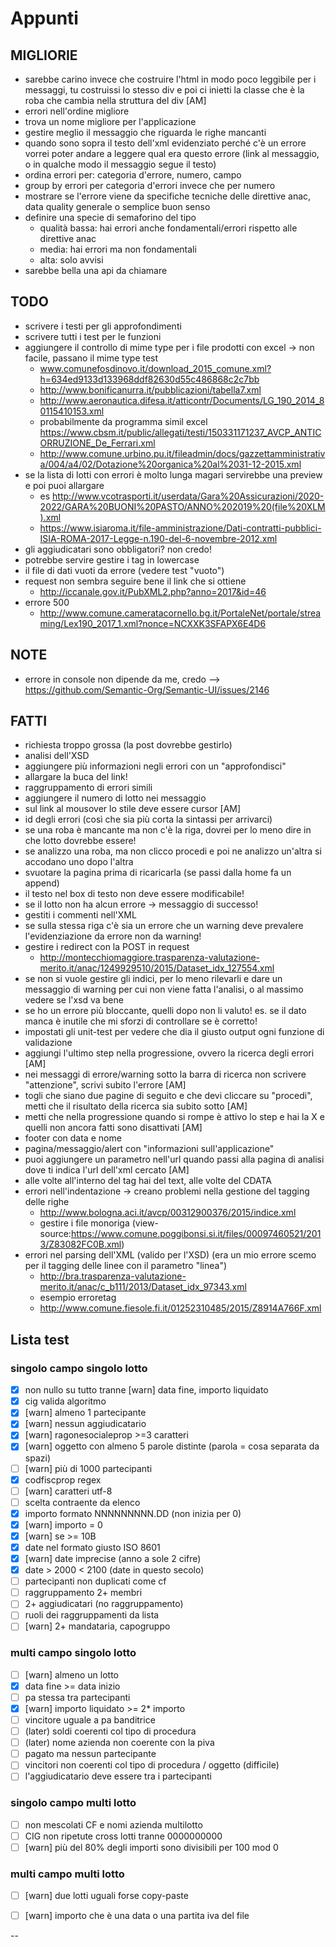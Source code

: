 # Appunti

## MIGLIORIE
- sarebbe carino invece che costruire l'html in modo poco leggibile per i messaggi, tu costruissi lo stesso div e poi ci inietti
la classe che è la roba che cambia nella struttura del div [AM]
- errori nell'ordine migliore
- trova un nome migliore per l'applicazione
- gestire meglio il messaggio che riguarda le righe mancanti
- quando sono sopra il testo dell'xml evidenziato perché c'è un errore vorrei poter andare a leggere qual era questo errore (link al messaggio, o in qualche modo il messaggio segue il testo)
- ordina errori per: categoria d'errore, numero, campo
- group by errori per categoria d'errori invece che per numero
- mostrare se l'errore viene da specifiche tecniche delle direttive anac, data quality generale o semplice buon senso
- definire una specie di semaforino del tipo
    - qualità bassa: hai errori anche fondamentali/errori rispetto alle direttive anac
    - media: hai errori ma non fondamentali
    - alta: solo avvisi
- sarebbe bella una api da chiamare

## TODO
- scrivere i testi per gli approfondimenti
- scrivere tutti i test per le funzioni
- aggiungere il controllo di mime type per i file prodotti con excel -> non facile, passano il mime type test
    - www.comunefosdinovo.it/download_2015_comune.xml?h=634ed9133d133968ddf82630d55c486868c2c7bb
    - http://www.bonificanurra.it/pubblicazioni/tabella7.xml
    - http://www.aeronautica.difesa.it/atticontr/Documents/LG_190_2014_80115410153.xml
    - probabilmente da programma simil excel https://www.cbsm.it/public/allegati/testi/150331171237_AVCP_ANTICORRUZIONE_De_Ferrari.xml
    - http://www.comune.urbino.pu.it/fileadmin/docs/gazzettamministrativa/004/a4/02/Dotazione%20organica%20al%2031-12-2015.xml
- se la lista di lotti con errori è molto lunga magari servirebbe una preview e poi puoi allargare
    - es http://www.vcotrasporti.it/userdata/Gara%20Assicurazioni/2020-2022/GARA%20BUONI%20PASTO/ANNO%202019%20(file%20XLM).xml
    - https://www.isiaroma.it/file-amministrazione/Dati-contratti-pubblici-ISIA-ROMA-2017-Legge-n.190-del-6-novembre-2012.xml
- gli aggiudicatari sono obbligatori? non credo!
- potrebbe servire gestire i tag in lowercase
- il file di dati vuoti da errore (vedere test "vuoto")
- request non sembra seguire bene il link che si ottiene
    - http://iccanale.gov.it/PubXML2.php?anno=2017&id=46
- errore 500
    - http://www.comune.cameratacornello.bg.it/PortaleNet/portale/streaming/Lex190_2017_1.xml?nonce=NCXXK3SFAPX6E4D6

## NOTE
- errore in console non dipende da me, credo --> https://github.com/Semantic-Org/Semantic-UI/issues/2146


## FATTI
- richiesta troppo grossa (la post dovrebbe gestirlo)
- analisi dell'XSD
- aggiungere più informazioni negli errori con un "approfondisci"
- allargare la buca del link!
- raggruppamento di errori simili
- aggiungere il numero di lotto nei messaggio
- sul link al mousover lo stile deve essere cursor [AM]
- id degli errori (così che sia più corta la sintassi per arrivarci)
- se una roba è mancante ma non c'è la riga, dovrei per lo meno dire in che lotto dovrebbe essere!
- se analizzo una roba, ma non clicco procedi e poi ne analizzo un'altra si accodano uno dopo l'altra
- svuotare la pagina prima di ricaricarla (se passi dalla home fa un append)
- il testo nel box di testo non deve essere modificabile!
- se il lotto non ha alcun errore -> messaggio di successo!
- gestiti i commenti nell'XML
- se sulla stessa riga c'è sia un errore che un warning deve prevalere l'evidenziazione da errore non da warning!
- gestire i redirect con la POST in request
    - http://montecchiomaggiore.trasparenza-valutazione-merito.it/anac/1249929510/2015/Dataset_idx_127554.xml
- se non si vuole gestire gli indici, per lo meno rilevarli e dare un messaggio di warning per cui non viene fatta l'analisi, o al massimo vedere se l'xsd va bene
- se ho un errore più bloccante, quelli dopo non li valuto! es. se il dato manca è inutile che mi sforzi di controllare se è corretto!
- impostati gli unit-test per vedere che dia il giusto output ogni funzione di validazione
- aggiungi l'ultimo step nella progressione, ovvero la ricerca degli errori [AM]
- nei messaggi di errore/warning sotto la barra di ricerca non scrivere "attenzione", scrivi subito l'errore [AM]
- togli che siano due pagine di seguito e che devi cliccare su "procedi", metti che il risultato della ricerca sia subito sotto [AM]
- metti che nella progressione quando si rompe è attivo lo step e hai la X e quelli non ancora fatti sono disattivati [AM]
- footer con data e nome
- pagina/messaggio/alert con "informazioni sull'applicazione"
- puoi aggiungere un parametro nell'url quando passi alla pagina di analisi dove ti indica l'url dell'xml cercato [AM]
- alle volte all'interno del tag hai del text, alle volte del CDATA
- errori nell'indentazione -> creano problemi nella gestione del tagging delle righe
    - http://www.bologna.aci.it/avcp/00312900376/2015/indice.xml
    - gestire i file monoriga (view-source:https://www.comune.poggibonsi.si.it/files/00097460521/2013/Z83082FC0B.xml)
- errori nel parsing dell'XML (valido per l'XSD) (era un mio errore scemo per il tagging delle linee con il parametro "linea")
    - http://bra.trasparenza-valutazione-merito.it/anac/c_b111/2013/Dataset_idx_97343.xml
    - esempio erroretag
    - http://www.comune.fiesole.fi.it/01252310485/2015/Z8914A766F.xml

## Lista test

### singolo campo singolo lotto
- [X] non nullo su tutto tranne [warn] data fine, importo liquidato
- [X] cig valida algoritmo
- [X] [warn] almeno 1 partecipante
- [X] [warn] nessun aggiudicatario
- [X] [warn] ragonesocialeprop >=3 caratteri
- [X] [warn] oggetto con almeno 5 parole distinte (parola = cosa separata da spazi)
- [ ] [warn] più di 1000 partecipanti
- [X] codfiscprop regex
- [ ] [warn] caratteri utf-8
- [ ] scelta contraente da elenco
- [X] importo formato NNNNNNNNN.DD (non inizia per 0)
- [X] [warn] importo = 0
- [X] [warn] se >= 10B
- [X] date nel formato giusto ISO 8601
- [X] [warn] date imprecise (anno a sole 2 cifre)
- [X] date > 2000 < 2100 (date in questo secolo)
- [ ] partecipanti non duplicati come cf
- [ ] raggruppamento 2+ membri
- [ ] 2+ aggiudicatari (no raggruppamento)
- [ ] ruoli dei raggruppamenti da lista
- [ ] [warn] 2+ mandataria, capogruppo

### multi campo singolo lotto
- [ ] [warn] almeno un lotto
- [X] data fine >= data inizio
- [ ] pa stessa tra partecipanti
- [X] [warn] importo liquidato >= 2* importo
- [ ] vincitore uguale a pa banditrice
- [ ] (later) soldi coerenti col tipo di procedura
- [ ] (later) nome azienda non coerente con la piva
- [ ] pagato ma nessun partecipante
- [ ] vincitori non coerenti col tipo di procedura / oggetto (difficile)
- [ ] l'aggiudicatario deve essere tra i partecipanti

### singolo campo multi lotto
- [ ] non mescolati CF e nomi azienda multilotto
- [ ] CIG non ripetute cross lotti tranne 0000000000
- [ ] [warn] più del 80% degli importi sono divisibili per 100 mod 0

### multi campo multi lotto
- [ ] [warn] due lotti uguali forse copy-paste
- [ ] [warn] importo che è una data o una partita iva del file










--
